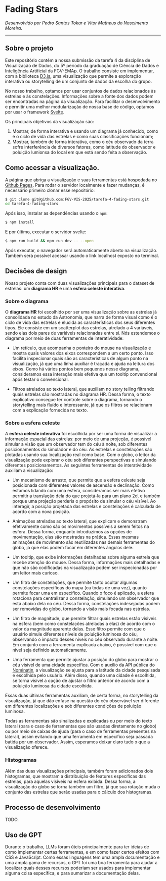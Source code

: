 # Fading Stars

*Desenvolvido por Pedro Santos Tokar e Vitor Matheus do Nascimento Moreira.*

-------------------------------------------------------------------------------

## Sobre o projeto

Este repositório contém a nossa submissão da tarefa 4 da disciplina de Visualização
de Dados, do 5º período da graduação de Ciência de Dados e Inteligência Artificial
da FGV-EMAp. O trabalho consiste em implementar, com a biblioteca
[D3.js](https://d3js.org/), uma visualização que permite a exploração interativa
ou storytelling de um conjunto de dados da escolha do grupo.

No nosso trabalho, optamos por usar conjuntos de dados relacionados
às estrelas e às constelações. Informações sobre a fonte dos dados podem ser
encontradas na página da visualização. Para facilitar o desenvolvimento e permitir
uma melhor modularização de nossa base de código, optamos por usar o framework
[Svelte](https://svelte.dev/).

Os principais objetivos da visualização são:

1. Mostrar, de forma interativa e usando um diagrama já conhecido, como é o
ciclo de vida das estrelas e como suas classificações funcionam;
2. Mostrar, também de forma interativa, como o céu observado da terra sofre
interferência de diversos fatores, como latitude do observador e poluição
lumionsa do local em que está sendo feita a observação.

## Como acessar a visualização.

A página que abriga a visualização e suas ferramentas está hospedada no
[Github Pages](https://fgv-vis-2025.github.io/tarefa-4-fading-stars/). Para rodar
o servidor localmente e fazer mudanças, é necessário primeiro clonar esse repositório:

```bash
$ git clone git@github.com:FGV-VIS-2025/tarefa-4-fading-stars.git
cd tarefa-4-fading-stars
```

Após isso, instalar as dependências usando o `npm`:

```bash
$ npm install
```

E por último, executar o servidor svelte:

```bash
$ npm run build && npm run dev -- --open
```
Após executar, o navegador será automaticamente aberto na visualização. Também será
possível acessar usando o link localhost exposto no terminal.

## Decisões de design

Nosso projeto conta com duas visualizações principais para o dataset de estrelas:
um **diagrama HR** e uma **esfera celeste interativa**.

### Sobre o diagrama

O **diagrama HR** foi escolhido por ser uma visualização sobre as estrelas já
consolidada no estudo da Astronomia, que narra de forma visual como é o ciclo de
vida das estrelas e elucida as características dos seus diferentes tipos. Ele consiste
em um scatterplot das estrelas, atrelado a 4 variáveis, sendo elas dois pares de
variáveis relacionadas entre si. Nós estendemos o diagrama por meio de duas
ferramentas de interatividade:

- Um retículo, que acompanha o ponteiro do mouse na visualização e mostra quais
valores dos eixos correspondem a um certo ponto. Isso facilita inspecionar quais
são as caracteristicas de algum ponto na visualização, já que uma linha auxiliar
é traçada e ajuda na leitura dos eixos. Como há vários pontos bem pequenos nesse
diagrama, consideramos essa interação mais efetiva que um tooltip convencional
após testar o convencional.

- Filtros atrelados ao texto lateral, que auxiliam no story telling filtrando
quais estrelas são mostradas no diagrama HR. Dessa forma, o texto explicativo
consegue ter controle sobre o diagrama, tornando o storytelling mais fluído e
interessante, já que os filtros se relacionam com a explicação fornecida no texto.

### Sobre a esfera celeste

A **esfera celeste interativa** foi escolhida por ser uma forma de visualizar
a informação espacial das estrelas: por meio de uma projeção, é possível simular
a visão que um observador tem do céu à noite, sob diferentes posicionamentos do
simulador e do céu. As estrelas e constelações são plotadas usando sua localização
real como base. Com o globo, o leitor da visualização pode explorar o céu
sob diferentes perspectivas e simulando diferentes posicionamentos. As seguintes
ferramentas de interatividade auxiliam a visualização:

- Um mecanismo de arrasto, que permite que a esfera celeste seja posicionada
com diferentes valores de ascensão e declinação. Como estamos lidando com uma
esfera, consideramos ser mais efetivo permitir a translação dela do que projetá-la
para um plano 2d, e também porque uma projeção perderia o propósito de simular o
céu visível. Ao interagir, a posição projetada das estrelas e constelações é
calculada de acordo com a nova posição.

- Animações atreladas ao texto lateral, que explicam e demonstram efetivamente
como são os movimentos possíveis a serem feitos na esfera. Dessa forma, enquanto
introduzimos as opções de movimentação, elas são mostradas na prática. Essas mesmas
animações de movimento são reutilizadas nas demais ferramentas do globo, já que
elas podem focar em diferentes ângulos dele.

- Um tooltip, que exibe informações detalhadas sobre alguma estrela que recebe
atenção do mouse. Dessa forma, informações mais detalhadas e que não são codificadas
na visualização podem ser inspecionadas por um leitor mais curioso.

- Um filtro de constelações, que permite tanto ocultar algumas constelações
específicas do mapa (ou todas de uma vez), quanto permite focar uma em específico.
Quando o foco é aplicado, a esfera rotaciona para centralizar a constelação,
simulando um observador que está abaixo dela no céu. Dessa forma, constelações
indesejadas podem ser removidas do globo, tornando a visão mais focada nas estrelas.

- Um filtro de magnitude, que permite filtrar quais estrelas estão visiveis na
esfera (bem como constelações atreladas a elas) de acordo com o valor da magnitude
aparente delas. Esse filtro permite com que o usuário simule diferentes níveis
de poluição luminosa do céu, observando o impacto desses níveis no céu observado
durante a noite. Em conjunto com a ferramenta explicada abaixo, é possível com que
o nível seja definido automaticamente.

- Uma ferramenta que permite ajustar a posição do globo para mostrar o céu visível
de uma cidade específica. Com o auxilio da API pública do
[Nominatin](https://nominatim.org/release-docs/develop/api/Search/), a visualização
se ajusta para a latitude da cidade pesquisada e escolhida pelo usuário. Além disso,
quando uma cidade é escolhida, se torna visível a opção de ajustar o filtro anterior
de acordo com a poluição luminosa da cidade escolhida.

Essas duas últimas ferramentas auxiliam, de certa forma, no storytelling da
visualização, já que dão enfase na questão do céu observável ser diferente em
diferentes localizações e sob diferentes condições de poluição luminosa.

Todas as ferramentas são sinalizadas e explicadas ou por meio do texto lateral
(para o caso de ferramentas que são usadas diretamente no globo) ou por meio de
caixas de ajuda (para o caso de ferramentas presentes na lateral), assim evitando
que uma ferramenta em específico seja passada batida por um observador. Assim,
esperamos deixar claro tudo o que a visualização oferece.

### Histogramas

Além das duas visualizações principais, também foram adicionados dois histogramas,
que mostram a distribuição de features específicas das estrelas, para aquelas
visíveis na esfera exibida. Dessa forma, a visualização do globo se torna também
um filtro, já que sua rotação muda o conjunto das estrelas que serão usadas
para o cálculo dos histogramas.

## Processo de desenvolvimento

TODO.

## Uso de GPT

Durante o trabalho, LLMs foram úteis principalmente para ter ideias de como
implementar certas ferramentas, e em como fazer certos efeitos com CSS e JavaScript.
Como essas linguagens tem uma ampla documentação e uma ampla gama de recursos, o
GPT foi uma boa ferramenta para ajudar a localizar quais desses recursos poderiam
ser usados para implementar alguma coisa específica, e para sumarizar a documentação
delas.
